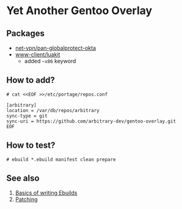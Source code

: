 # Yet Another Gentoo Overlay

## Packages

- [net-vpn/pan-globalprotect-okta](https://github.com/arthepsy/pan-globalprotect-okta)
- [www-client/luakit](https://github.com/luakit/luakit)
  - added `~x86` keyword

## How to add?

```
# cat <<EOF >>/etc/portage/repos.conf

[arbitrary]
location = /var/db/repos/arbitrary
sync-type = git
sync-uri = https://github.com/arbitrary-dev/gentoo-overlay.git
EOF
```

## How to test?

```
# ebuild *.ebuild manifest clean prepare
```

## See also

1. [Basics of writing Ebuilds](https://wiki.gentoo.org/wiki/Basic_guide_to_write_Gentoo_Ebuilds)
1. [Patching](https://wiki.gentoo.org/wiki/Patches)
